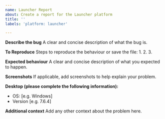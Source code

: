 ```yaml
---
name: Launcher Report
about: Create a report for the Launcher platform
title: ''
labels: 'platform: launcher'

---
```


**Describe the bug**
A clear and concise description of what the bug is.

**To Reproduce**
Steps to reproduce the behaviour or save the file:
1. 
2. 
3. 

**Expected behaviour**
A clear and concise description of what you expected to happen.

**Screenshots**
If applicable, add screenshots to help explain your problem.

**Desktop (please complete the following information):**
 - OS: [e.g. Windows]
 - Version [e.g. 7.6.4]

**Additional context**
Add any other context about the problem here.
